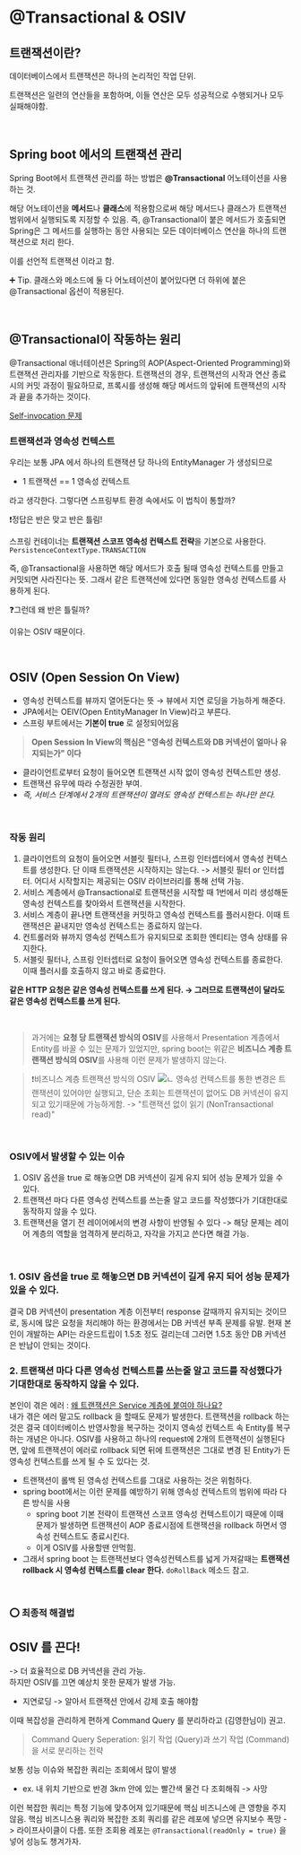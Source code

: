 # @Transactional & OSIV

## 트랜잭션이란?

데이터베이스에서 트랜잭션은 하나의 논리적인 작업 단위.

트랜잭션은 일련의 연산들을 포함하며, 이들 연산은 모두 성공적으로 수행되거나 모두 실패해야함.

<br>

## Spring boot 에서의 트랜잭션 관리

Spring Boot에서 트랜잭션 관리를 하는 방법은 **@Transactional** 어노테이션을 사용하는 것.

해당 어노테이션을 **메서드**나 **클래스**에 적용함으로써 해당 메서드나 클래스가 트랜잭션 범위에서 실행되도록 지정할 수 있음. 즉, @Transactional이 붙은 메서드가 호출되면 Spring은 그 메서드를 실행하는 동안 사용되는 모든 데이터베이스 연산을 하나의 트랜잭션으로 처리 한다.

이를 선언적 트랜잭션 이라고 함.

➕ Tip. 클래스와 메소드에 둘 다 어노테이션이 붙어있다면 더 하위에 붙은 @Transactional 옵션이 적용된다.

<br>

## @Transactional이 작동하는 원리

@Transactional 애너테이션은 Spring의 AOP(Aspect-Oriented Programming)와 트랜잭션 관리자를 기반으로 작동한다. 트랜잭션의 경우, 트랜잭션의 시작과 연산 종료시의 커밋 과정이 필요하므로, 프록시를 생성해 해당 메서드의 앞뒤에 트랜잭션의 시작과 끝을 추가하는 것이다.

[Self-invocation 문제]()

### 트랜잭션과 영속성 컨텍스트

우리는 보통 JPA 에서 하나의 트랜잭션 당 하나의 EntityManager 가 생성되므로

- 1 트랜잭션 == 1 영속성 컨텍스트

라고 생각한다. 그렇다면 스프링부트 환경 속에서도 이 법칙이 통할까?

❗️정답은 반은 맞고 반은 틀림!

스프링 컨테이너는 **트랜잭션 스코프 영속성 컨텍스트 전략**을 기본으로 사용한다. `PersistenceContextType.TRANSACTION`

즉, @Transactional을 사용하면 해당 메서드가 호출 될때 영속성 컨텍스트를 만들고 커밋되면 사라진다는 뜻. 그래서 같은 트랜잭션에 있다면 동일한 영속성 컨텍스트를 사용하게 된다.

❓그런데 왜 반은 틀릴까?

이유는 OSIV 때문이다.

<br>

## OSIV (Open Session On View)

- 영속성 컨텍스트를 뷰까지 열어둔다는 뜻 → 뷰에서 지연 로딩을 가능하게 해준다.
- JPA에서는 OEIV(Open EntityManager In View)라고 부른다.
- 스프링 부트에서는 **기본이 true** 로 설정되어있음

> **Open Session In View의 핵심은 "영속성 컨텍스트와 DB 커넥션이 얼마나 유지되는가" 이다**

- 클라이언트로부터 요청이 들어오면 트랜잭션 시작 없이 영속성 컨텍스트만 생성.
- 트랜잭션 유무에 따라 수정권한 부여.
- _즉, 서비스 단계에서 2개의 트랜잭션이 열려도 영속성 컨텍스트는 하나만 쓴다._

<br>

### 작동 원리

1. 클라이언트의 요청이 들어오면 서블릿 필터나, 스프링 인터셉터에서 영속성 컨텍스트를 생성한다. 단 이때 트랜잭션은 시작하지는 않는다. -> 서블릿 필터 or 인터셉터. 어디서 시작할지는 제공되는 OSIV 라이브러리를 통해 선택 가능.
2. 서비스 계층에서 @Transactional로 트랜잭션을 시작할 때 1번에서 미리 생성해둔 영속성 컨텍스트를 찾아와서 트랜잭션을 시작한다.
3. 서비스 계층이 끝나면 트랜잭션을 커밋하고 영속성 컨텍스트를 플러시한다. 이때 트랜잭션은 끝내지만 영속성 컨텍스트는 종료하지 않는다.
4. 컨트롤러와 뷰까지 영속성 컨텍스트가 유지되므로 조회한 엔티티는 영속 상태를 유지한다.
5. 서블릿 필터나, 스프링 인터셉터로 요청이 들어오면 영속성 컨텍스트를 종료한다. 이때 플러시를 호출하지 않고 바로 종료한다.

**같은 HTTP 요청은 같은 영속성 컨텍스트를 쓰게 된다.
→ 그러므로 트랜잭션이 달라도 같은 영속성 컨텍스트를 쓰게 된다.**

<br>

> 과거에는 **요청 당 트랜잭션 방식의 OSIV**를 사용해서 Presentation 계층에서 Entity를 바꿀 수 있는 문제가 있었지만, spring boot는 위같은 **비즈니스 계층 트랜잭션 방식의 OSIV**를 사용해 이런 문제가 발생하지 않는다.

> ❗️비즈니스 계층 트랜잭션 방식의 OSIV
> ![ㄴ](https://github.com/happyjamy/TIL/assets/78072370/0f96a857-12f5-4536-8cc0-92669fe86a48)
> 영속성 컨텍스트를 통한 변경은 트랜잭션이 있어야만 실행되고, 단순 조회는 트랜잭션이 없어도 DB 커넥션이 유지되고 있기때문에 가능하게함.
> -> "트랜잭션 없이 읽기 (NonTransactional read)"

<br>

### OSIV에서 발생할 수 있는 이슈

1. OSIV 옵션을 true 로 해놓으면 DB 커넥션이 길게 유지 되어 성능 문제가 있을 수 있다.
2. 트랜잭션 마다 다른 영속성 컨텍스트를 쓰는줄 알고 코드를 작성했다가 기대한대로 동작하지 않을 수 있다.
3. 트랜잭션을 열기 전 레이어에서의 변경 사항이 반영될 수 있다
   -> 해당 문제는 레이어 계층의 역할을 엄격하게 분리하고, 자각을 가지고 쓴다면 해결 가능.

<br>

### 1. OSIV 옵션을 true 로 해놓으면 DB 커넥션이 길게 유지 되어 성능 문제가 있을 수 있다.

결국 DB 커넥션이 presentation 계층 이전부터 response 갈때까지 유지되는 것이므로, 동시에 많은 요청을 처리해야 하는 환경에서는 DB 커넥션 부족 문제를 유발.
현재 본인이 개발하는 API는 라운드트립이 1.5초 정도 걸리는데 그러면 1.5초 동안 DB 커넥션은 반납이 안되는 것이다.

### 2. 트랜잭션 마다 다른 영속성 컨텍스트를 쓰는줄 알고 코드를 작성했다가 기대한대로 동작하지 않을 수 있다.

본인이 겪은 에러 : [왜 트랜잭션은 Service 계층에 붙여야 하나요?]()  
내가 겪은 에러 말고도 rollback 을 할때도 문제가 발생한다. 트랜잭션을 rollback 하는 것은 결국 데이터베이스 반영사항을 복구하는 것이지 영속성 컨텍스트 속 Entity를 복구 하는 개념은 아니다. OSIV를 사용하고 하나의 request에 2개의 트랜잭션이 실행된다면, 앞에 트랜잭션이 에러로 rollback 되면 뒤에 트랜잭션은 그대로 변경 된 Entity가 든 영속성 컨텍스트를 쓰게 될 수 도 있다는 것.

- 트랜잭션이 롤백 된 영속성 컨텍스트를 그대로 사용하는 것은 위험하다.
- spring boot에서는 이런 문제를 예방하기 위해 영속성 컨텍스트의 범위에 따라 다른 방식을 사용
  - spring boot 기본 전략이 트랜잭션 스코프 영속성 컨텍스트이기 때문에 이때 문제가 발생하면 트랜잭션이 AOP 종료시점에 트랜잭션을 rollback 하면서 영속성 컨텍스트도 종료시킨다.
  - 이게 OSIV를 사용할땐 안먹힘.
- 그래서 spring boot 는 트랜잭션보다 영속성컨텍스트를 넓게 가져갈때는 **트랜잭션 rollback 시 영속성 컨텍스트를 clear 한다.** `doRollBack` 메소드 참고.

<br>

### ⭕️ 최종적 해결법

## **OSIV** 를 끈다!

-> 더 효율적으로 DB 커넥션을 관리 가능.  
하지만 OSIV를 끄면 예상치 못한 문제가 발생 가능.

- 지연로딩 -> 알아서 트랜잭션 안에서 강제 호출 해야함

이때 복잡성을 관리하게 편하게 Command Query 를 분리하라고 (김영한님이) 권고.

> Command Query Seperation:
> 읽기 작업 (Query)과 쓰기 작업 (Command)을 서로 분리하는 전략

보통 성능 이슈와 복잡한 쿼리는 조회에서 많이 발생

- ex. 내 위치 기반으로 반경 3km 안에 있는 빨간색 물건 다 조회해줘 -> 사망

이런 복잡한 쿼리는 특정 기능에 맞추어져 있기때문에 핵심 비즈니스에 큰 영향을 주지 않음.
핵심 비즈니스용 쿼리와 복잡한 조회 쿼리를 같은 레포에 넣으면 유지보수 폭망 -> 라이프사이클이 다름.
또한 조회용 레포는 `@Transactional(readOnly = true)` 을 넣어 성능도 챙겨가자.
